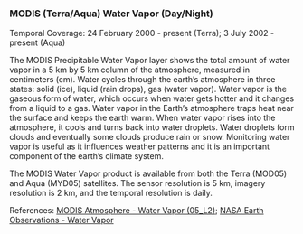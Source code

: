 ### MODIS (Terra/Aqua) Water Vapor (Day/Night)
Temporal Coverage: 24 February 2000 - present (Terra); 3 July 2002 - present (Aqua)

The MODIS Precipitable Water Vapor layer shows the total amount of water vapor in a 5 km by 5 km column of the atmosphere, measured in centimeters (cm). Water cycles through the earth’s atmosphere in three states: solid (ice), liquid (rain drops), gas (water vapor). Water vapor is the gaseous form of water, which occurs when water gets hotter and it changes from a liquid to a gas. Water vapor in the Earth’s atmosphere traps heat near the surface and keeps the earth warm. When water vapor rises into the atmosphere, it cools and turns back into water droplets. Water droplets form clouds and eventually some clouds produce rain or snow. Monitoring water vapor is useful as it influences weather patterns and it is an important component of the earth’s climate system.  

The MODIS Water Vapor product is available from both the Terra (MOD05) and Aqua (MYD05) satellites. The sensor resolution is 5 km, imagery resolution is 2 km, and the temporal resolution is daily.

References: [MODIS Atmosphere - Water Vapor (05_L2)](https://modis-atmos.gsfc.nasa.gov/products/water-vapor); [NASA Earth Observations - Water Vapor](http://neo.sci.gsfc.nasa.gov/view.php?datasetId=MYDAL2_M_SKY_WV)
